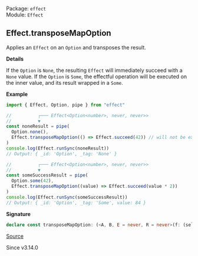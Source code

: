 Package: `effect`<br />
Module: `Effect`<br />

## Effect.transposeMapOption

Applies an `Effect` on an `Option` and transposes the result.

**Details**

If the `Option` is `None`, the resulting `Effect` will immediately succeed with a `None` value.
If the `Option` is `Some`, the effectful operation will be executed on the inner value, and its result wrapped in a `Some`.

**Example**

```ts
import { Effect, Option, pipe } from "effect"

//          ┌─── Effect<Option<number>, never, never>>
//          ▼
const noneResult = pipe(
  Option.none(),
  Effect.transposeMapOption(() => Effect.succeed(42)) // will not be executed
)
console.log(Effect.runSync(noneResult))
// Output: { _id: 'Option', _tag: 'None' }

//          ┌─── Effect<Option<number>, never, never>>
//          ▼
const someSuccessResult = pipe(
  Option.some(42),
  Effect.transposeMapOption((value) => Effect.succeed(value * 2))
)
console.log(Effect.runSync(someSuccessResult))
// Output: { _id: 'Option', _tag: 'Some', value: 84 }
```

**Signature**

```ts
declare const transposeMapOption: (<A, B, E = never, R = never>(f: (self: A) => Effect<B, E, R>) => (self: Option.Option<A>) => Effect<Option.Option<B>, E, R>) & (<A, B, E = never, R = never>(self: Option.Option<A>, f: (self: A) => Effect<B, E, R>) => Effect<Option.Option<B>, E, R>)
```

[Source](https://github.com/Effect-TS/effect/tree/main/packages/effect/src/Effect.ts#L13372)

Since v3.14.0
